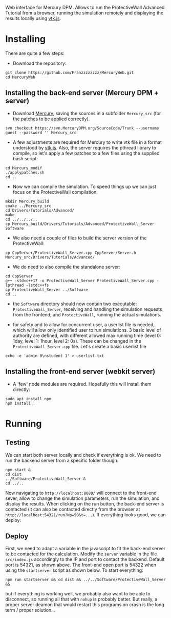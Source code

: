 Web interface for Mercury DPM. Allows to run the ProtectiveWall Advanced Tutorial from a browser, running the simulation remotely and displaying the results locally using [vtk.js](https://kitware.github.io/vtk-js/index.html).

# Installing 

There are quite a few steps:

- Download the repository: 

```
git clone https://github.com/Franzzzzzzzz/MercuryWeb.git
cd MercuryWeb
```
## Installing the back-end server (Mercury DPM + server)

- Download [Mercury](http://mercurydpm.org/downloads/Trunk), saving the sources in a subfolder `Mercury_src` (for the patches to be applied correctly).

`svn checkout https://svn.MercuryDPM.org/SourceCode/Trunk --username guest --password '' Mercury_src`

- A few adjustments are required for Mercury to write vtk file in a format understood by [vtk.js](https://kitware.github.io/vtk-js/index.html). Also, the server requires the pthread library to compile, so let's apply a few patches to a few files using the supplied bash script:

```
cd Mercury_modif
./applypatches.sh
cd ..
```

- Now we can compile the simulation. To speed things up we can just focus on the ProtectiveWall compilation:

```
mkdir Mercury_build
cmake ../Mercury_src 
cd Drivers/Tutorials/Advanced/
make 
cd ../../../..
cp Mercury_build/Drivers/Tutorials/Advanced/ProtectiveWall_Server Software
```

- We also need a couple of files to build the server version of the ProtectiveWall:

```
cp CppServer/ProtectiveWall_Server.cpp CppServer/Server.h Mercury_src/Drivers/Tutorials/Advanced/
```

- We do need to also compile the standalone server:
```
cd CppServer 
g++ -std=c++17 -o ProtectiveWall_Server ProtectiveWall_Server.cpp -lpthread -lstdc++fs 
cp ProtectiveWall_Server ../Software
cd ..
```

- the `Software` directory should now contain two executable: `ProtectiveWall_Server`, receiving and handling the simulation requests from the frontend; and `ProtectiveWall`, running the actual simulations. 

- for safety and to allow for concurrent user, a userlist file is needed, which will allow only identified user to run simulations. 3 basic level of authority are defined, with different allowed max running time (level 0: 1day, level 1: 1hour, level 2: 0s). These can be changed in the `ProtectiveWall_Server.cpp` file. Let's create a basic userlist file
```
echo -e 'admin 0\nstudent 1' > userlist.txt
```

## Installing the front-end server (webkit server)

- A 'few' node modules are required. Hopefully this will install them directly:

```
sudo apt install npm
npm install .
```

# Running

## Testing
We can start both server locally and check if everything is ok. We need to run the backend server from a specific folder though:

```
npm start &
cd dist
../Software/ProtectiveWall_Server &
cd ../..
```

Now navigating to `http://localhost:8080/` will connect to the front-end sever, allow to change the simulation parameters, run the simulation, and display the results. When clicking on the run button, the back-end server is contacted (it can also be contacted directly from the browser at `http://localhost:54321/run?Np=50&t=...`). If everything looks good, we can deploy:

## Deploy
First, we need to adapt a variable in the javascript to fit the back-end server to be contacted for the calculation. Modify the `server` variable in the file `src/index.js` accordingly to the IP and port to contact the backend. Default port is 54321, as shown above. The front-end open port is 54322 when using the `startserver` script as shown below. To start everything:

```
npm run startserver && cd dist && ../../Software/ProtectiveWall_Server &&
```

but if everything is working well, we probably also want to be able to disconnect, so running all that with `nohup` is probably better. But really, a proper server deamon that would restart this programs on crash is the long term / proper solution...










